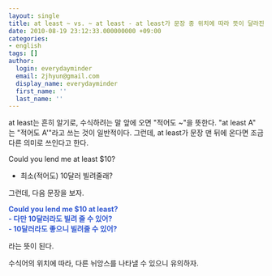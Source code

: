 ```yaml
---
layout: single
title: at least ~ vs. ~ at least - at least가 문장 중 위치에 따라 뜻이 달라진다?
date: 2010-08-19 23:12:33.000000000 +09:00
categories:
- english
tags: []
author:
  login: everydayminder
  email: 2jhyun@gmail.com
  display_name: everydayminder
  first_name: ''
  last_name: ''
---
```

at least는 흔히 알기로, 수식하려는 말 앞에 오면 "적어도 ~"을 뜻한다.
"at least A" 는 "적어도 A'"라고 쓰는 것이 일반적이다.
그런데, at least가 문장 맨 뒤에 온다면 조금 다른 의미로 쓰인다고 한다.

Could you lend me at least $10?
- 최소(적어도) 10달러 빌려줄래?

그런데, 다음 문장을 보자.

<span style="font-weight:bold;color:rgb(48,88,210);">Could you lend me $10 at least?</span><br style="font-weight:bold;color:rgb(48,88,210);" /><span style="font-weight:bold;color:rgb(48,88,210);">- 다만 10달러라도 빌려 줄 수 있어?</span><br style="font-weight:bold;color:rgb(48,88,210);" /><span style="font-weight:bold;color:rgb(48,88,210);">- 10달러라도 좋으니 빌려줄 수 있어?</span><br style="font-weight:bold;color:rgb(48,88,210);" />

라는 뜻이 된다.

수식어의 위치에 따라, 다른 뉘앙스를 나타낼 수 있으니 유의하자.




